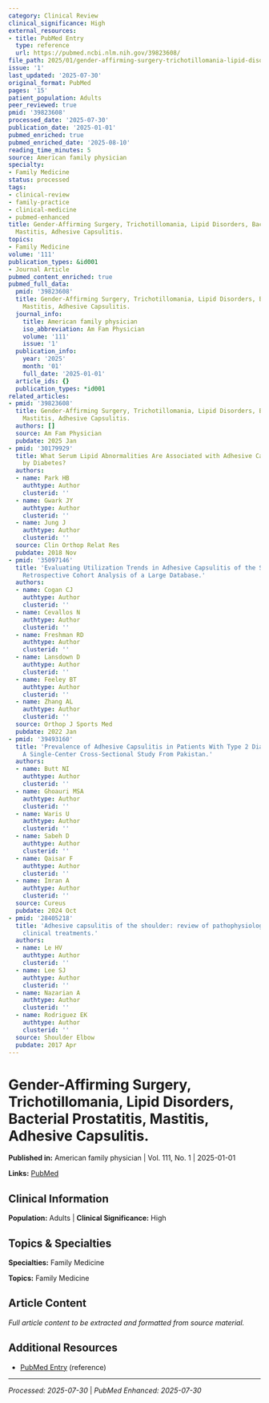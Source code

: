 ```yaml
---
category: Clinical Review
clinical_significance: High
external_resources:
- title: PubMed Entry
  type: reference
  url: https://pubmed.ncbi.nlm.nih.gov/39823608/
file_path: 2025/01/gender-affirming-surgery-trichotillomania-lipid-disorders-ba.md
issue: '1'
last_updated: '2025-07-30'
original_format: PubMed
pages: '15'
patient_population: Adults
peer_reviewed: true
pmid: '39823608'
processed_date: '2025-07-30'
publication_date: '2025-01-01'
pubmed_enriched: true
pubmed_enriched_date: '2025-08-10'
reading_time_minutes: 5
source: American family physician
specialty:
- Family Medicine
status: processed
tags:
- clinical-review
- family-practice
- clinical-medicine
- pubmed-enhanced
title: Gender-Affirming Surgery, Trichotillomania, Lipid Disorders, Bacterial Prostatitis,
  Mastitis, Adhesive Capsulitis.
topics:
- Family Medicine
volume: '111'
publication_types: &id001
- Journal Article
pubmed_content_enriched: true
pubmed_full_data:
  pmid: '39823608'
  title: Gender-Affirming Surgery, Trichotillomania, Lipid Disorders, Bacterial Prostatitis,
    Mastitis, Adhesive Capsulitis.
  journal_info:
    title: American family physician
    iso_abbreviation: Am Fam Physician
    volume: '111'
    issue: '1'
  publication_info:
    year: '2025'
    month: '01'
    full_date: '2025-01-01'
  article_ids: {}
  publication_types: *id001
related_articles:
- pmid: '39823608'
  title: Gender-Affirming Surgery, Trichotillomania, Lipid Disorders, Bacterial Prostatitis,
    Mastitis, Adhesive Capsulitis.
  authors: []
  source: Am Fam Physician
  pubdate: 2025 Jan
- pmid: '30179929'
  title: What Serum Lipid Abnormalities Are Associated with Adhesive Capsulitis Accompanied
    by Diabetes?
  authors:
  - name: Park HB
    authtype: Author
    clusterid: ''
  - name: Gwark JY
    authtype: Author
    clusterid: ''
  - name: Jung J
    authtype: Author
    clusterid: ''
  source: Clin Orthop Relat Res
  pubdate: 2018 Nov
- pmid: '35097146'
  title: 'Evaluating Utilization Trends in Adhesive Capsulitis of the Shoulder: A
    Retrospective Cohort Analysis of a Large Database.'
  authors:
  - name: Cogan CJ
    authtype: Author
    clusterid: ''
  - name: Cevallos N
    authtype: Author
    clusterid: ''
  - name: Freshman RD
    authtype: Author
    clusterid: ''
  - name: Lansdown D
    authtype: Author
    clusterid: ''
  - name: Feeley BT
    authtype: Author
    clusterid: ''
  - name: Zhang AL
    authtype: Author
    clusterid: ''
  source: Orthop J Sports Med
  pubdate: 2022 Jan
- pmid: '39493160'
  title: 'Prevalence of Adhesive Capsulitis in Patients With Type 2 Diabetes Mellitus:
    A Single-Center Cross-Sectional Study From Pakistan.'
  authors:
  - name: Butt NI
    authtype: Author
    clusterid: ''
  - name: Ghoauri MSA
    authtype: Author
    clusterid: ''
  - name: Waris U
    authtype: Author
    clusterid: ''
  - name: Sabeh D
    authtype: Author
    clusterid: ''
  - name: Qaisar F
    authtype: Author
    clusterid: ''
  - name: Imran A
    authtype: Author
    clusterid: ''
  source: Cureus
  pubdate: 2024 Oct
- pmid: '28405218'
  title: 'Adhesive capsulitis of the shoulder: review of pathophysiology and current
    clinical treatments.'
  authors:
  - name: Le HV
    authtype: Author
    clusterid: ''
  - name: Lee SJ
    authtype: Author
    clusterid: ''
  - name: Nazarian A
    authtype: Author
    clusterid: ''
  - name: Rodriguez EK
    authtype: Author
    clusterid: ''
  source: Shoulder Elbow
  pubdate: 2017 Apr
---
```


# Gender-Affirming Surgery, Trichotillomania, Lipid Disorders, Bacterial Prostatitis, Mastitis, Adhesive Capsulitis.

**Published in:** American family physician | Vol. 111, No. 1 | 2025-01-01

**Links:** [PubMed](https://pubmed.ncbi.nlm.nih.gov/39823608/)

## Clinical Information

**Population:** Adults | **Clinical Significance:** High

## Topics & Specialties

**Specialties:** Family Medicine

**Topics:** Family Medicine

## Article Content

*Full article content to be extracted and formatted from source material.*

## Additional Resources

- [PubMed Entry](https://pubmed.ncbi.nlm.nih.gov/39823608/) (reference)

---

*Processed: 2025-07-30* | *PubMed Enhanced: 2025-07-30*
